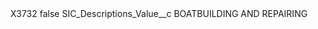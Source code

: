 <?xml version="1.0" encoding="UTF-8"?>
<CustomMetadata xmlns="http://soap.sforce.com/2006/04/metadata" xmlns:xsi="http://www.w3.org/2001/XMLSchema-instance" xmlns:xsd="http://www.w3.org/2001/XMLSchema">
    <label>X3732</label>
    <protected>false</protected>
    <values>
        <field>SIC_Descriptions_Value__c</field>
        <value xsi:type="xsd:string">BOATBUILDING AND REPAIRING</value>
    </values>
</CustomMetadata>
